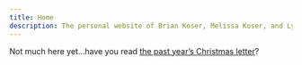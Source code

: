 ```yaml
---
title: Home
description: The personal website of Brian Koser, Melissa Koser, and Lydia Koser
---
```

Not much here yet…have you read <a href="christmas/2014/">the past year’s Christmas letter</a>?